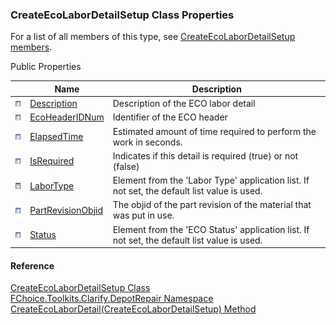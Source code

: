 ﻿### CreateEcoLaborDetailSetup Class Properties

For a list of all members of this type, see [CreateEcoLaborDetailSetup members](FChoice.Toolkits.Clarify~FChoice.Toolkits.Clarify.DepotRepair.CreateEcoLaborDetailSetup_members.md).

Public Properties

|   | Name | Description |
| --- | --- | --- |
| ![Public Property](dotnetimages/publicProperty.png) | [Description](FChoice.Toolkits.Clarify~FChoice.Toolkits.Clarify.DepotRepair.CreateEcoLaborDetailSetup~Description.md) | Description of the ECO labor detail   |
| ![Public Property](dotnetimages/publicProperty.png) | [EcoHeaderIDNum](FChoice.Toolkits.Clarify~FChoice.Toolkits.Clarify.DepotRepair.CreateEcoLaborDetailSetup~EcoHeaderIDNum.md) | Identifier of the ECO header   |
| ![Public Property](dotnetimages/publicProperty.png) | [ElapsedTime](FChoice.Toolkits.Clarify~FChoice.Toolkits.Clarify.DepotRepair.CreateEcoLaborDetailSetup~ElapsedTime.md) | Estimated amount of time required to perform the work in seconds.   |
| ![Public Property](dotnetimages/publicProperty.png) | [IsRequired](FChoice.Toolkits.Clarify~FChoice.Toolkits.Clarify.DepotRepair.CreateEcoLaborDetailSetup~IsRequired.md) | Indicates if this detail is required (true) or not (false)   |
| ![Public Property](dotnetimages/publicProperty.png) | [LaborType](FChoice.Toolkits.Clarify~FChoice.Toolkits.Clarify.DepotRepair.CreateEcoLaborDetailSetup~LaborType.md) | Element from the 'Labor Type' application list. If not set, the default list value is used.   |
| ![Public Property](dotnetimages/publicProperty.png) | [PartRevisionObjid](FChoice.Toolkits.Clarify~FChoice.Toolkits.Clarify.DepotRepair.CreateEcoLaborDetailSetup~PartRevisionObjid.md) | The objid of the part revision of the material that was put in use.   |
| ![Public Property](dotnetimages/publicProperty.png) | [Status](FChoice.Toolkits.Clarify~FChoice.Toolkits.Clarify.DepotRepair.CreateEcoLaborDetailSetup~Status.md) | Element from the 'ECO Status' application list. If not set, the default list value is used.   |





#### Reference

[CreateEcoLaborDetailSetup Class](FChoice.Toolkits.Clarify~FChoice.Toolkits.Clarify.DepotRepair.CreateEcoLaborDetailSetup.md)  
[FChoice.Toolkits.Clarify.DepotRepair Namespace](FChoice.Toolkits.Clarify~FChoice.Toolkits.Clarify.DepotRepair_namespace.md)  
[CreateEcoLaborDetail(CreateEcoLaborDetailSetup) Method](FChoice.Toolkits.Clarify~FChoice.Toolkits.Clarify.DepotRepair.DepotRepairToolkit~CreateEcoLaborDetail(CreateEcoLaborDetailSetup).md)